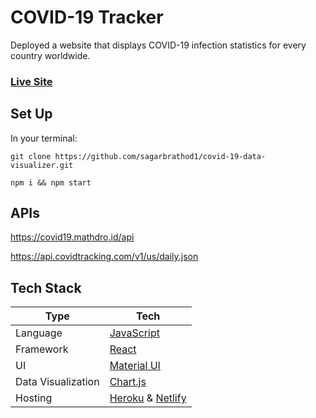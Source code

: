 # COVID-19 Tracker

Deployed a website that displays COVID-19 infection statistics for every country worldwide. 

### [Live Site](https://covid19-data-visualizer.netlify.app/)

## Set Up

In your terminal:

`git clone https://github.com/sagarbrathod1/covid-19-data-visualizer.git`

`npm i && npm start`

## APIs

https://covid19.mathdro.id/api 

https://api.covidtracking.com/v1/us/daily.json

## Tech Stack

| Type      | Tech                                                         |
| --------- | ------------------------------------------------------------ |
| Language  | [JavaScript](https://www.javascript.com/)                    |
| Framework | [React](https://reactjs.org/)                                |
| UI        | [Material UI](https://mui.com/)                              |
| Data Visualization | [Chart.js](https://www.chartjs.org/)                |
| Hosting   | [Heroku](https://dashboard.heroku.com/) & [Netlify](https://www.netlify.com/)|

## 

